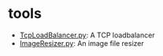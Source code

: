 # tools

* [TcpLoadBalancer.py](https://darren.code.blog/2022/08/06/write-a-tcp-loadbalancer-with-python-3-10/): A TCP loadbalancer
* [ImageResizer.py](https://darren.code.blog/2022/08/06/resize-images-with-python-3-10/): An image file resizer